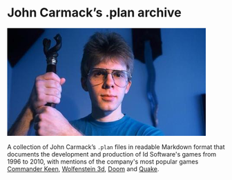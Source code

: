 # John Carmack’s .plan archive

![John Carmack](image.jpg)

A collection of John Carmack’s `.plan` files in readable Markdown format that documents the development and production of Id Software's games from 1996 to 2010, with mentions of the company's most popular games [Commander Keen](https://en.wikipedia.org/wiki/Commander_Keen), [Wolfenstein 3d](https://en.wikipedia.org/wiki/Wolfenstein_3D), [Doom](https://en.wikipedia.org/wiki/Doom_(1993_video_game)) and [Quake](https://en.wikipedia.org/wiki/Quake_(video_game)).

